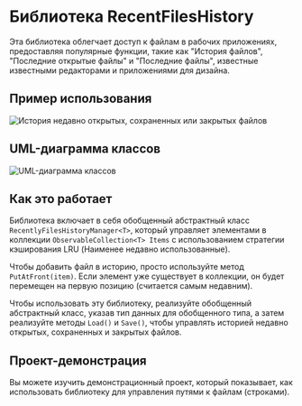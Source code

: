 # Библиотека RecentFilesHistory
Эта библиотека облегчает доступ к файлам в рабочих приложениях, предоставляя популярные функции, такие как "История файлов", "Последние открытые файлы" и "Последние файлы", известные известными редакторами и приложениями для дизайна.

## Пример использования
![История недавно открытых, сохраненных или закрытых файлов](https://raw.githubusercontent.com/pediRAM/RecentFilesHistory/main/Documentation/demo-window-history-of-recently-opened-closed-or-saved-files.png)

## UML-диаграмма классов
![UML-диаграмма классов](https://raw.githubusercontent.com/pediRAM/RecentFilesHistory/main/Documentation/uml-class-diagramm-of-recent-files-history.png)

## Как это работает
Библиотека включает в себя обобщенный абстрактный класс `RecentlyFilesHistoryManager<T>`, который управляет элементами в коллекции `ObservableCollection<T> Items` с использованием стратегии кэширования LRU (Наименее недавно использованные).

Чтобы добавить файл в историю, просто используйте метод `PutAtFront(item)`. Если элемент уже существует в коллекции, он будет перемещен на первую позицию (считается самым недавним).

Чтобы использовать эту библиотеку, реализуйте обобщенный абстрактный класс, указав тип данных для обобщенного типа, а затем реализуйте методы `Load()` и `Save()`, чтобы управлять историей недавно открытых, сохраненных и закрытых файлов.

## Проект-демонстрация
Вы можете изучить демонстрационный проект, который показывает, как использовать библиотеку для управления путями к файлам (строками).